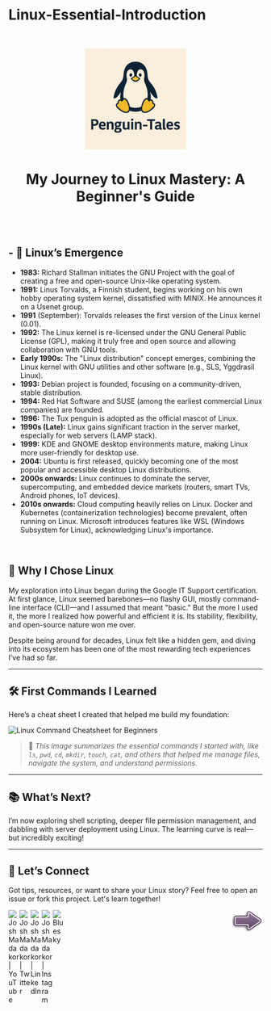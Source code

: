 # Linux-Essential-Introduction

<br>

<p align="center">
  <img src="https://github.com/CJA-Cyberhack24/Linux-Essential-Introduction/blob/main/Penguin-Tales.png?raw=true" alt="Penguin-Tales Logo" width="200"/>
</p>

<h1 align="center"><strong>My Journey to Linux Mastery: A Beginner's Guide</strong></h1>

<br>
<br>

## - 🐧 Linux’s Emergence


* **1983:** Richard Stallman initiates the GNU Project with the goal of creating a free and open-source Unix-like operating system.
* **1991:** Linus Torvalds, a Finnish student, begins working on his own hobby operating system kernel, dissatisfied with MINIX. He announces it on a Usenet group.
* **1991** (September): Torvalds releases the first version of the Linux kernel (0.01).
* **1992:** The Linux kernel is re-licensed under the GNU General Public License (GPL), making it truly free and open source and allowing collaboration with GNU tools.
* **Early 1990s:** The "Linux distribution" concept emerges, combining the Linux kernel with GNU utilities and other software (e.g., SLS, Yggdrasil Linux).
* **1993:** Debian project is founded, focusing on a community-driven, stable distribution.
* **1994:** Red Hat Software and SUSE (among the earliest commercial Linux companies) are founded.
* **1996:** The Tux penguin is adopted as the official mascot of Linux.
* **1990s (Late):** Linux gains significant traction in the server market, especially for web servers (LAMP stack).
* **1999:** KDE and GNOME desktop environments mature, making Linux more user-friendly for desktop use.
* **2004:** Ubuntu is first released, quickly becoming one of the most popular and accessible desktop Linux distributions.
* **2000s onwards:** Linux continues to dominate the server, supercomputing, and embedded device markets (routers, smart TVs, Android phones, IoT devices).
* **2010s onwards:** Cloud computing heavily relies on Linux. Docker and Kubernetes (containerization technologies) become prevalent, often running on Linux. Microsoft introduces features like WSL (Windows Subsystem for Linux), acknowledging Linux's importance.

<br>

## 🧭 Why I Chose Linux

My exploration into Linux began during the Google IT Support certification. At first glance, Linux seemed barebones—no flashy GUI, mostly command-line interface (CLI)—and I assumed that meant "basic." But the more I used it, the more I realized how powerful and efficient it is. Its stability, flexibility, and open-source nature won me over.

Despite being around for decades, Linux felt like a hidden gem, and diving into its ecosystem has been one of the most rewarding tech experiences I’ve had so far.


---

## 🛠️ First Commands I Learned

Here’s a cheat sheet I created that helped me build my foundation:

![Linux Command Cheatsheet for Beginners](https://github.com/CJA-Cyberhack24/Linux-Essential-Introduction/blob/27759f07b9c4bf141d71603dfcc5614a2130f287/linux-cheatsheet.png)

> 📌 *This image summarizes the essential commands I started with, like `ls`, `pwd`, `cd`, `mkdir`, `touch`, `cat`, and others that helped me manage files, navigate the system, and understand permissions.*


---

## 📚 What’s Next?

I’m now exploring shell scripting, deeper file permission management, and dabbling with server deployment using Linux. The learning curve is real—but incredibly exciting!


---

## 🤝 Let’s Connect

Got tips, resources, or want to share your Linux story? Feel free to open an issue or fork this project. Let's learn together!
<br>

[<img align="left" alt="JoshMadakor | YouTube" width="22px" src="https://cdn.jsdelivr.net/npm/simple-icons@v3/icons/youtube.svg" />][youtube]
[<img align="left" alt="JoshMadakor | Twitter" width="22px" src="https://cdn.jsdelivr.net/npm/simple-icons@v3/icons/twitter.svg" />][twitter]
[<img align="left" alt="JoshMadakor | LinkedIn" width="22px" src="https://cdn.jsdelivr.net/npm/simple-icons@v3/icons/linkedin.svg" />][linkedin]
[<img align="left" alt="JoshMadakor | Instagram" width="22px" src="https://cdn.jsdelivr.net/npm/simple-icons@v3/icons/instagram.svg" />][instagram]
[<img align="left" alt="Bluesky" width="22px" src="https://upload.wikimedia.org/wikipedia/commons/7/7a/Bluesky_Logo.svg" />][Bluesky]


[twitter]: https://twitter.com/AvalerionP
[youtube]: https://www.youtube.com/@SAM7167
[instagram]: https://www.instagram.com/cjavalerion/
[linkedin]: https://linkedin.com/in/cjathanase
[Bluesky]: https://bsky.app/profile/athanasecj.bsky.social

[<img align="right" src="https://github.com/CJA-Cyberhack24/Linux-Essential-Introduction/blob/bc7bb49feac9dee02a9b4a2d7c147131669e82d5/Right-Arrow.png" alt="Go to Training" width="60"/>](https://github.com/CJA-Cyberhack24/Linux-Essential-Introduction/blob/213ce89528e8dbdaf096f89d114207288859c274/Training/README.md)


